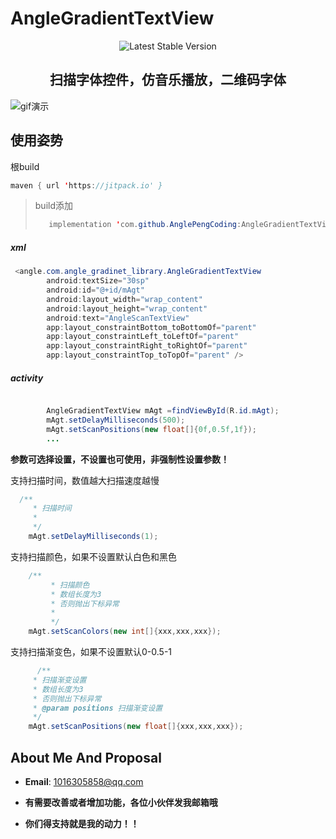 # AngleGradientTextView


<p align="center">
    <img src="https://img.shields.io/badge/Jcenter-v1.0.2-brightgreen.svg?style=flat-square" alt="Latest Stable Version" />
  </a>
</p>

<h2 align="center">扫描字体控件，仿音乐播放，二维码字体</h2>




![gif演示](C:\Users\Administrator\Desktop\ww.gif)



## **使用**姿势



根build

```java
maven { url 'https://jitpack.io' }
```



> build添加
>
> ```java
>    implementation 'com.github.AnglePengCoding:AngleGradientTextView:1.03'
> ```



##### xml

```java
 <angle.com.angle_gradinet_library.AngleGradientTextView
        android:textSize="30sp"
        android:id="@+id/mAgt"
        android:layout_width="wrap_content"
        android:layout_height="wrap_content"
        android:text="AngleScanTextView"
        app:layout_constraintBottom_toBottomOf="parent"
        app:layout_constraintLeft_toLeftOf="parent"
        app:layout_constraintRight_toRightOf="parent"
        app:layout_constraintTop_toTopOf="parent" />
```



##### activity

```java

        AngleGradientTextView mAgt =findViewById(R.id.mAgt);
        mAgt.setDelayMilliseconds(500);
        mAgt.setScanPositions(new float[]{0f,0.5f,1f});
		...
```



**参数可选择设置，不设置也可使用，非强制性设置参数！**



支持扫描时间，数值越大扫描速度越慢

```java
  /**
     * 扫描时间
     *
     */
    mAgt.setDelayMilliseconds(1);

```



支持扫描颜色，如果不设置默认白色和黑色

```java
    /**
         * 扫描颜色
         * 数组长度为3
         * 否则抛出下标异常
         *
         */
	mAgt.setScanColors(new int[]{xxx,xxx,xxx});

```



支持扫描渐变色，如果不设置默认0-0.5-1

```java
	  /**
     * 扫描渐变设置
     * 数组长度为3
     * 否则抛出下标异常
     * @param positions 扫描渐变设置
     */
	mAgt.setScanPositions(new float[]{xxx,xxx,xxx});
```



## About Me And Proposal
* **Email**: <1016305858@qq.com>  

* **有需要改善或者增加功能，各位小伙伴发我邮箱哦**

* **你们得支持就是我的动力！！**

  

  
